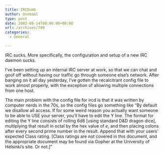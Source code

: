 ```yaml
---
title: IRCDumb
author: Unxmaal
type: post
date: 2002-08-14T00:00:00+00:00
url: /archives/749
categories:
  - General

---
```

IRC sucks. More specifically, the configuration and setup of a new IRC daemon sucks. 

I&#8217;ve been setting up an internal IRC server at work, so that we can chat and goof off without having our traffic go through someone else&#8217;s network. After banging on it all day yesterday, I&#8217;ve gotten the recalcitrant config file to work almost properly, with the exception of allowing multiple connections from one host. 

The main problem with the config file for ircd is that it was written by computer nerds in the 70s, so the config files go something like &#8220;By default we disallow all access. If for some weird reason you actually want someone to be able to USE your server, you&#8217;ll have to edit the Y line. The format for editing the Y line consists of rolling 6d8 [using standard D&D dragon dice], multiplying that result in octal by the hex value of _e_, and then placing colons after every second prime number in the result. Append that with your users&#8217; expected Class rating. [Class ratings are not covered in this document, and the appropriate document may be found via Gopher at the University of Helsinki&#8217;s site. Or not.]&#8221;